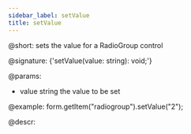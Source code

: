 ```yaml
---
sidebar_label: setValue
title: setValue
---          
```


@short: sets the value for a RadioGroup control

@signature: {'setValue(value: string): void;'}

@params:
- value     string     the value to be set  

@example:
form.getItem("radiogroup").setValue("2");

@descr:
